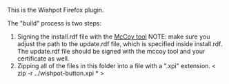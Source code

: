 This is the Wishpot Firefox plugin.

The "build" process is two steps: 
1. Signing the install.rdf file with the [McCoy tool](https://developer.mozilla.org/en/McCoy)
   NOTE: make sure you adjust the path to the update.rdf file, which is specified inside install.rdf.  The update.rdf file should be signed with the mccoy tool and your certificate as well.
2. Zipping all of the files in this folder into a file with a ".xpi" extension. 
   < zip -r ../wishpot-button.xpi * >


